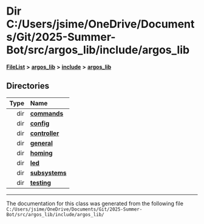 

# Dir C:/Users/jsime/OneDrive/Documents/Git/2025-Summer-Bot/src/argos\_lib/include/argos\_lib



[**FileList**](files.md) **>** [**argos\_lib**](dir_f9cbf5730473812e84551a5945ef39f8.md) **>** [**include**](dir_0330651415bf66743a1cd99e3d0db0bc.md) **>** [**argos\_lib**](dir_934baf9e7d2bb4710ca41f9f25ef3ea4.md)














## Directories

| Type | Name |
| ---: | :--- |
| dir | [**commands**](dir_b5b6a4436ac847838034b63997323b48.md) <br> |
| dir | [**config**](dir_297090c629331b6211a5a9bae4ee7118.md) <br> |
| dir | [**controller**](dir_1b5ab51e1de305e693feb9e8d9da64c0.md) <br> |
| dir | [**general**](dir_ce90de3a31c0930a75a0088390301e44.md) <br> |
| dir | [**homing**](dir_d41870077d9859a02d90bd74c6566322.md) <br> |
| dir | [**led**](dir_92b511606ba5c2da7e2dda655454d24f.md) <br> |
| dir | [**subsystems**](dir_74a079771991058d11b5f8805d16e2a9.md) <br> |
| dir | [**testing**](dir_4b5bf1f302d4aefee80cb53d26fbb3eb.md) <br> |

























































------------------------------
The documentation for this class was generated from the following file `C:/Users/jsime/OneDrive/Documents/Git/2025-Summer-Bot/src/argos_lib/include/argos_lib/`

